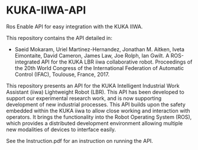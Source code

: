 # KUKA-IIWA-API
Ros Enable API for easy integration with the KUKA IIWA.

This repository contains the API detailed in:
- Saeid Mokaram, Uriel Martinez-Hernandez, Jonathan M. Aitken, Iveta Eimontaite, David Cameron, James Law, Joe Rolph, Ian Gwilt. A ROS-integrated API for the KUKA LBR iiwa collaborative robot. Proceedings of the 20th World Congress of the International Federation of Automatic Control (IFAC), Toulouse, France, 2017.

This repository presents an API for the KUKA Intelligent Industrial Work Assistant (iiwa) Lightweight Robot (LBR). This API has been developed to support our experimental research work, and is now supporting development of new industrial processes. This API builds upon the safety embedded within the KUKA iiwa to allow close working and interaction with operators. It brings the functionality into the Robot Operating System (ROS), which provides a distributed development environment allowing multiple new modalities of devices to interface easily.

See the Instruction.pdf for an instruction on running the API.
